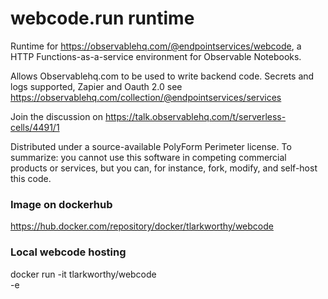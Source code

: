# webcode.run runtime

Runtime for https://observablehq.com/@endpointservices/webcode, a HTTP Functions-as-a-service environment for Observable Notebooks.

Allows Observablehq.com to be used to write backend code. Secrets and logs supported, Zapier and Oauth 2.0 see https://observablehq.com/collection/@endpointservices/services

Join the discussion on https://talk.observablehq.com/t/serverless-cells/4491/1

Distributed under a source-available PolyForm Perimeter license. To summarize: you cannot use this
software in competing commercial products or services, but you can, for instance, fork, modify, and self-host this code.

### Image on dockerhub

https://hub.docker.com/repository/docker/tlarkworthy/webcode


### Local webcode hosting

docker run -it tlarkworthy/webcode \
  -e 